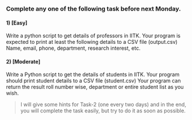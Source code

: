 ### Complete any one of the following task before next Monday.

#### 1) [Easy]
Write a python script to get details of professors in IITK. Your program is expected to print at least the following details to a CSV file (output.csv)
 Name, email, phone, department, research interest, etc. 

#### 2) [Moderate]
Write a Python script to get the details of students in IITK. Your program should print student details to a CSV file (student.csv)
Your program can return the result roll number wise, department or entire student list as you wish. 

> I will give some hints for Task-2 (one every two days) and in the end, you will complete the task easily, but try to do it as soon as possible.